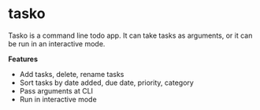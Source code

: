 # tasko

Tasko is a command line todo app. It can take tasks as arguments, or it can be run in an interactive mode. 

**Features**

* Add tasks, delete, rename tasks
* Sort tasks by date added, due date, priority, category
* Pass arguments at CLI
* Run in interactive mode